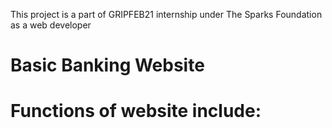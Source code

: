 This project is a part of GRIPFEB21 internship under The Sparks Foundation as a web developer

<h1> Basic Banking Website<h1>
Functions of website include:
 
